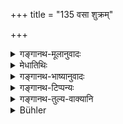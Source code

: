 +++
title = "135 वसा शुक्रम्"

+++

<details><summary>गङ्गानथ-मूलानुवादः</summary>

Fat, man, blood, marrow, urine, ordure, nasal excretion, eab-wax, phlegm, tears, rheum of the eyes and perspiration,—these twelve are the ‘excretions’ of human beings.—(134).
</details>

<details><summary>मेधातिथिः</summary>

यान्य् एतानि द्वादशमलानि दर्शितानि । **नृ**ग्रहणं पञ्चनखानां प्रदर्शनार्थम् । श्वशृगालादीनां त्व् अस्पृश्यत्वाद् एव सिद्धम् । विण्मूत्रे तु सर्वस्याजाविकगवाश्वेभ्यो ऽन्यत्र ॥ ५.१३३ ॥
</details>

<details><summary>गङ्गानथ-भाष्यानुवादः</summary>

The twelve ‘excretions’ or ‘impurities’ are here indicated.

‘*Human beings*’ includes all *five-nailed* animals. As regards dogs and jackals, their excretions are impure by reason of their own untouchability.

‘Urine and ordure’—of all animals, except those of the goat, the sheep, the cow and the horse.—(133).
</details>

<details><summary>गङ्गानथ-टिप्पन्यः</summary>

(Verse 135 of others.)

This verse is quoted in *Aparārka* (p. 271), which explains ‘*karṇaviṭ*’ as ‘ear-wax’; and adds that these are ‘impure’ only when they have gone out of the body, as is indicated by verse 132 above;—in *Mitākṣarā* (on 1.190);—in *Vīramitrodaya* (Āhnika, p. 103), which adds the following notes:—‘*vasā*’ is the oily substance in the body; ‘*asṛk*’ is blood; ‘*majjā*’ is the solidified fatty substance within the skull; ‘*dūṣikā*’ is the rheum of the eyes; ‘*karṇaviṭ*’ is ear-wax; the term ‘*nṛ*’ here stands for *human* beings only, and not for all *living beings* (as the root *nṛ*, ‘ to go,’ might imply); if the latter were meant, then the term ‘*nṛṇām*’ would be entirely superfluous;—in *Hemādri* (Śrāddha, p. 794);—in *Prāyaścittaviveka* (p. 484);—in *Śuddhikaumudī* (p. 347);—in
*Ācāramayūkha* (p. 14),—which explains ‘*dūṣikā*’ as *netramalam*’;—and
in *Smṛtitattva* (II, p. 303).
</details>

<details><summary>गङ्गानथ-तुल्य-वाक्यानि</summary>

*Viṣṇu* (22.81).—‘Adeps, semen, blood, dandruff, urine, faeces, ear-wax,
nail-parings, phlegm, tears, rheum, and sweat are the twelve impure excretions from the body.’

*Devala* (Aparārka, p. 271).—‘Human bone, corpse, faeces, semen, urine,
menstrual blood, sweat, tears, rheum, phlegm and urine are declared to be *impure*.’

*Baudhāyana* \[(Do.) and Vīramitrodaya-Āhnika, p. 104\].—‘In the case of
the first six (enumerated in Manu), one should take up both earth and water; but in that of the latter six one is purified by water only.’
</details>

<details><summary>Bühler</summary>

135	Oily exudations, semen, blood, (the fatty substance of the) brain, urine, faeces, the mucus of the nose, ear-wax, phlegm, tears, the rheum of the eyes, and sweat are the twelve impurities of human (bodies).
</details>
